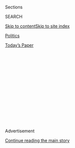 <div id="app">

<div>

<div>

<div>

<div class="NYTAppHideMasthead css-1q2w90k e1suatyy0">

<div class="section css-ui9rw0 e1suatyy2">

<div class="css-eph4ug er09x8g0">

<div class="css-6n7j50">

</div>

<span class="css-1dv1kvn">Sections</span>

<div class="css-10488qs">

<span class="css-1dv1kvn">SEARCH</span>

</div>

[Skip to content](#site-content)[Skip to site
index](#site-index)

</div>

<div id="masthead-section-label" class="css-1wr3we4 eaxe0e00">

[Politics](https://www.nytimes3xbfgragh.onion/section/politics)

</div>

<div class="css-10698na e1huz5gh0">

</div>

</div>

<div id="masthead-bar-one" class="section hasLinks css-15hmgas e1csuq9d3">

<div class="css-uqyvli e1csuq9d0">

</div>

<div class="css-1uqjmks e1csuq9d1">

</div>

<div class="css-9e9ivx">

[](https://myaccount.nytimes3xbfgragh.onion/auth/login?response_type=cookie&client_id=vi)

</div>

<div class="css-1bvtpon e1csuq9d2">

[Today’s
Paper](https://www.nytimes3xbfgragh.onion/section/todayspaper)

</div>

</div>

</div>

</div>

<div data-aria-hidden="false">

<div id="site-content" data-role="main">

<div>

<div class="css-1aor85t" style="opacity:0.000000001;z-index:-1;visibility:hidden">

<div class="css-1hqnpie">

<div class="css-epjblv">

<span class="css-17xtcya">[Politics](/section/politics)</span><span class="css-x15j1o">|</span><span class="css-fwqvlz">Georgia
Democrats Choose Nikema Williams to Fill John Lewis’s Seat in
Congress</span>

</div>

<div class="css-k008qs">

<div class="css-1iwv8en">

<span class="css-18z7m18"></span>

<div>

</div>

</div>

<span class="css-1n6z4y">https://nyti.ms/39fB1C7</span>

<div class="css-1705lsu">

<div class="css-4xjgmj">

<div class="css-4skfbu" data-role="toolbar" data-aria-label="Social Media Share buttons, Save button, and Comments Panel with current comment count" data-testid="share-tools">

  - 
  - 
  - 
  - 
    
    <div class="css-6n7j50">
    
    </div>

  - 

</div>

</div>

</div>

</div>

</div>

</div>

<div id="NYT_TOP_BANNER_REGION" class="css-13pd83m">

</div>

<div id="top-wrapper" class="css-1sy8kpn">

<div id="top-slug" class="css-l9onyx">

Advertisement

</div>

[Continue reading the main
story](#after-top)

<div class="ad top-wrapper" style="text-align:center;height:100%;display:block;min-height:250px">

<div id="top" class="place-ad" data-position="top" data-size-key="top">

</div>

</div>

<div id="after-top">

</div>

</div>

<div>

<div id="sponsor-wrapper" class="css-1hyfx7x">

<div id="sponsor-slug" class="css-19vbshk">

Supported by

</div>

[Continue reading the main
story](#after-sponsor)

<div id="sponsor" class="ad sponsor-wrapper" style="text-align:center;height:100%;display:block">

</div>

<div id="after-sponsor">

</div>

</div>

<div class="css-186x18t">

</div>

<div class="css-1vkm6nb ehdk2mb0">

# Georgia Democrats Choose Nikema Williams to Fill John Lewis’s Seat in Congress

</div>

Ms. Williams, a state senator, is considered the overwhelming favorite
in the general election this fall.

<div class="css-79elbk" data-testid="photoviewer-wrapper">

<div class="css-z3e15g" data-testid="photoviewer-wrapper-hidden">

</div>

<div class="css-1a48zt4 ehw59r15" data-testid="photoviewer-children">

![<span class="css-16f3y1r e13ogyst0" data-aria-hidden="true">Nikema
Williams, a Georgia state senator, with Stacey Abrams during the 2019
Georgia Democratic Party State Convention in
Atlanta.</span><span class="css-cnj6d5 e1z0qqy90" itemprop="copyrightHolder"><span class="css-1ly73wi e1tej78p0">Credit...</span><span><span>Steve
Schaefer for The Atlanta
Journal-Constitution</span></span></span>](https://static01.graylady3jvrrxbe.onion/images/2020/07/20/us/politics/20lewis-successor00/merlin_174772956_eb5349b7-cff0-4c56-b829-a16b5be2ff18-articleLarge.jpg?quality=75&auto=webp&disable=upscale)

</div>

</div>

<div class="css-18e8msd">

<div class="css-vp77d3 epjyd6m0">

<div class="css-1baulvz">

By [<span class="css-1baulvz last-byline" itemprop="name">Rick
Rojas</span>](https://www.nytimes3xbfgragh.onion/by/rick-rojas)

</div>

</div>

  - 
    
    <div class="css-ld3wwf e16638kd2">
    
    July 20,
    2020
    
    </div>

  - 
    
    <div class="css-4xjgmj">
    
    <div class="css-d8bdto" data-role="toolbar" data-aria-label="Social Media Share buttons, Save button, and Comments Panel with current comment count" data-testid="share-tools">
    
      - 
      - 
      - 
      - 
        
        <div class="css-6n7j50">
        
        </div>
    
      - 
    
    </div>
    
    </div>

</div>

</div>

<div class="section meteredContent css-1r7ky0e" name="articleBody" itemprop="articleBody">

<div class="css-1fanzo5 StoryBodyCompanionColumn">

<div class="css-53u6y8">

ATLANTA — Nikema Williams, a state senator from Atlanta, emerged from a
conclave of Georgia Democratic officials on Monday as the appointed
successor to Representative John Lewis, taking his place on the November
ballot and very likely inheriting the seat he occupied in Congress for
17 terms.

The decision came less than 72 hours after Mr. Lewis’s death, as much of
Atlanta remained in grief over the loss of the civil rights leader who
had represented the city for over 30 years, and as his colleagues in
Congress held a moment of silence on Monday in his memory.

Democratic officials said they had to rush because of a deadline imposed
by state law that required a name be put forward by Monday afternoon.
Party leaders said they did not want to risk losing a seat that they
have traditionally held in a tight grip, one representing a swath of
Atlanta and adjoining suburbs.

Ms. Williams, who is also the chairwoman of the state party, was one of
five finalists up for consideration, with that group winnowed from a
pool of dozens who submitted applications over the weekend. She was
selected by the party’s executive committee of 44 members during a
virtual meeting on Monday. (Ms. Williams abstained from any votes
related to the nomination.)

</div>

</div>

<div class="css-1fanzo5 StoryBodyCompanionColumn">

<div class="css-53u6y8">

“It’s surreal that we’re forced to endure this nomination process while
still grieving,” she said in her speech before the vote, noting that she
considered Mr. Lewis to be a friend and mentor.

Ms. Williams and her supporters sought to cast her as the person best
suited to carrying on Mr. Lewis’s legacy, saying that she would advance
to Congress with the zeal fueled by years of activism and practical
legislative experience. She noted another parallel: She and Mr. Lewis
both grew up in rural Alabama, where she was raised by her grandparents
in Smiths Station, a small town just over the Georgia state line.

“Nobody could possibly fill the shoes of Congressman Lewis, but his
leadership and fighting spirit is needed now more than ever in this
country,” Ms. Williams said. “We need someone who’s not afraid to put
themselves on the line for their constituents in the same way
Congressman Lewis taught us to. I would be honored if you chose me to be
that person.”

The choice fell to the party leadership because Georgia’s primary
elections were held last month. The seat will probably remain vacant
until the winner of the November election is inaugurated in January.
Gov. Brian Kemp, a Republican, has 10 days following Mr. Lewis’s death
to call a special election; the governor has not announced a decision.

Critics within the Democratic Party, including Barrington D. Martin II,
who had mounted a failed primary challenge to Mr. Lewis in June,
assailed a closed process that allowed party leaders instead of voters
to decide the nominee. Some had called[for the committee to nominate a
place
holder](https://www.ajc.com/politics/politics-blog/georgia-democrats-to-decide-today-who-will-replace-john-lewis-on-the-ballot/EZ33XDYU2FA43IGL2NBOE4EI3Q/)
who would resign the seat upon being sworn in, giving way to a special
election in 2021, an idea that was ultimately rejected.

</div>

</div>

<div class="css-1fanzo5 StoryBodyCompanionColumn">

<div class="css-53u6y8">

“Everyone is on notice from here on out,” Mr. Martin said in a post on
Twitter. “It’s disgraceful to think that Congressman Lewis wanted the
people to be heard and today they were not heard at all.”

Scott Hogan, the executive director of the state party, argued that they
were hamstrung by the law and were forced to rely upon a “system that
falls short of a full districtwide election to ensure that we have a
strong Democratic nominee.”

“While this system was not perfect and we were forced to use what the
secretary of state and Georgia law demands,” he added, “we know that we
have the absolute best candidate in Nikema Williams who will fight hard
for
Georgians.”

</div>

</div>

<div class="css-79elbk" data-testid="photoviewer-wrapper">

<div class="css-z3e15g" data-testid="photoviewer-wrapper-hidden">

</div>

<div class="css-1a48zt4 ehw59r15" data-testid="photoviewer-children">

![<span class="css-16f3y1r e13ogyst0" data-aria-hidden="true">Representative
John Lewis of Georgia in
December.</span><span class="css-cnj6d5 e1z0qqy90" itemprop="copyrightHolder"><span class="css-1ly73wi e1tej78p0">Credit...</span><span>Alyssa
Schukar for The New York
Times</span></span>](https://static01.graylady3jvrrxbe.onion/images/2020/07/20/us/politics/20lewis-successor/merlin_166155114_3d489cff-d8ea-4e28-ad9b-9e5ca3d1191b-articleLarge.jpg?quality=75&auto=webp&disable=upscale)

</div>

</div>

<div class="css-1fanzo5 StoryBodyCompanionColumn">

<div class="css-53u6y8">

The party put out a call for applicants on Saturday, just hours after it
was announced on Friday that Mr. Lewis died at the age of 80. Officials
said 131 people raised their hands to run to represent the district,
which covers parts of Atlanta and seeps into suburban DeKalb and Clayton
Counties.

Being the Democratic candidate in Georgia’s Fifth District is tantamount
to a ticket to Congress: Mr. Lewis won with at least 70 percent of the
vote in all but one of his re-election bids; Hillary Clinton won with 85
percent of the vote against [President
Trump](https://www.nytimes3xbfgragh.onion/interactive/2020/us/elections/donald-trump.html)
in the district during the 2016 presidential race.

The process was overseen by a committee that includes some of the
state’s most prominent Democrats, including Keisha Lance Bottoms, the
Atlanta mayor who catapulted to national prominence in recent months
after her response to unrest in the city and clashes with Governor Kemp
over coronavirus precautions, and Stacey Abrams, who narrowly lost the
race for governor in 2018 to Mr. Kemp.

</div>

</div>

<div class="css-1fanzo5 StoryBodyCompanionColumn">

<div class="css-53u6y8">

The other finalists selected by the committee were Park Cannon, a state
representative [who became the youngest member of the Georgia General
Assembly](https://www.cnn.com/2016/03/29/us/park-cannon-georgia-house-feat/index.html)
when she was sworn in at the age of 24 in 2016; [Andre
Dickens](https://saportareport.com/a-conversation-with-atlanta-city-councilman-andre-dickens/),
who serves on the Atlanta City Council; [Robert M. Franklin
Jr.](https://www.morehouse.edu/about/presidentsbio.html), a scholar of
theology and a former president of Morehouse College in Atlanta; and
James Woodall, the president of the Georgia N.A.A.C.P. and, at 26, [one
of the youngest
leaders](https://www.thecrisismagazine.com/single-post/2019/12/09/James-Woodall-Makes-History-as-Youngest-NAACP-State-Conference-President)
in the organization.

Ms. Williams, 41, was elected in 2017 to a State Senate district that
overlaps in large part with the Fifth Congressional District that Mr.
Lewis represented.

She [gained some national attention
in 2018](https://www.motherjones.com/politics/2018/11/georgia-state-senator-nikema-williams-arrest-1/)
when she was arrested in front of a pack of cameras during
demonstrations at the State Capitol over the midterm elections. “I was
not yelling,” she told reporters with her hands behind her back and
state troopers tightening zip ties around her wrists. “I was not
chanting. I was standing peacefully next to my constituents.”

Outside of the legislature, Ms. Williams was deputy political director
for the National Domestic Workers Alliance, an advocacy group
representing nannies, house cleaners and other care workers. Before
that, she had been the vice president of public policy for Planned
Parenthood Southeast.

Ms. Williams will face what is regarded as a long shot bid from the
Republican nominee, Angela Stanton-King, a reality-television
personality who was convicted of her role in a stolen-vehicle ring. Mr.
Trump pardoned her in February. In a tweet on Monday afternoon, Ms.
Stanton-King pointed out Ms. Williams’ ties to Planned Parenthood and
underscored her opposition to abortion rights.

During the virtual meeting of Democratic leaders, many acknowledged a
measure of awkwardness as a series of candidates gave speeches, actively
campaigning for Mr. Lewis’s job so soon after his death. But in his
speech, Mr. Franklin, the former Morehouse president, noted the gravity
of the moment.

“History has its eyes on you,” he said, invoking a song from the musical
“Hamilton.” “How do you follow the extraordinary legacy and the impact
of Congressman John Robert Lewis?”

</div>

</div>

<div class="css-1fanzo5 StoryBodyCompanionColumn">

<div class="css-53u6y8">

Still, he added, “You can’t make a bad decision today.”

Reid J. Epstein contributed reporting from Timber Ridge, Va.

</div>

</div>

<div>

</div>

</div>

<div>

</div>

<div>

</div>

<div>

</div>

<div>

<div id="bottom-wrapper" class="css-1ede5it">

<div id="bottom-slug" class="css-l9onyx">

Advertisement

</div>

[Continue reading the main
story](#after-bottom)

<div id="bottom" class="ad bottom-wrapper" style="text-align:center;height:100%;display:block;min-height:90px">

</div>

<div id="after-bottom">

</div>

</div>

</div>

</div>

</div>

## Site Index

<div>

</div>

## Site Information Navigation

  - [© <span>2020</span> <span>The New York Times
    Company</span>](https://help.nytimes3xbfgragh.onion/hc/en-us/articles/115014792127-Copyright-notice)

<!-- end list -->

  - [NYTCo](https://www.nytco.com/)
  - [Contact
    Us](https://help.nytimes3xbfgragh.onion/hc/en-us/articles/115015385887-Contact-Us)
  - [Work with us](https://www.nytco.com/careers/)
  - [Advertise](https://nytmediakit.com/)
  - [T Brand Studio](http://www.tbrandstudio.com/)
  - [Your Ad
    Choices](https://www.nytimes3xbfgragh.onion/privacy/cookie-policy#how-do-i-manage-trackers)
  - [Privacy](https://www.nytimes3xbfgragh.onion/privacy)
  - [Terms of
    Service](https://help.nytimes3xbfgragh.onion/hc/en-us/articles/115014893428-Terms-of-service)
  - [Terms of
    Sale](https://help.nytimes3xbfgragh.onion/hc/en-us/articles/115014893968-Terms-of-sale)
  - [Site
    Map](https://spiderbites.nytimes3xbfgragh.onion)
  - [Help](https://help.nytimes3xbfgragh.onion/hc/en-us)
  - [Subscriptions](https://www.nytimes3xbfgragh.onion/subscription?campaignId=37WXW)

</div>

</div>

</div>

</div>
